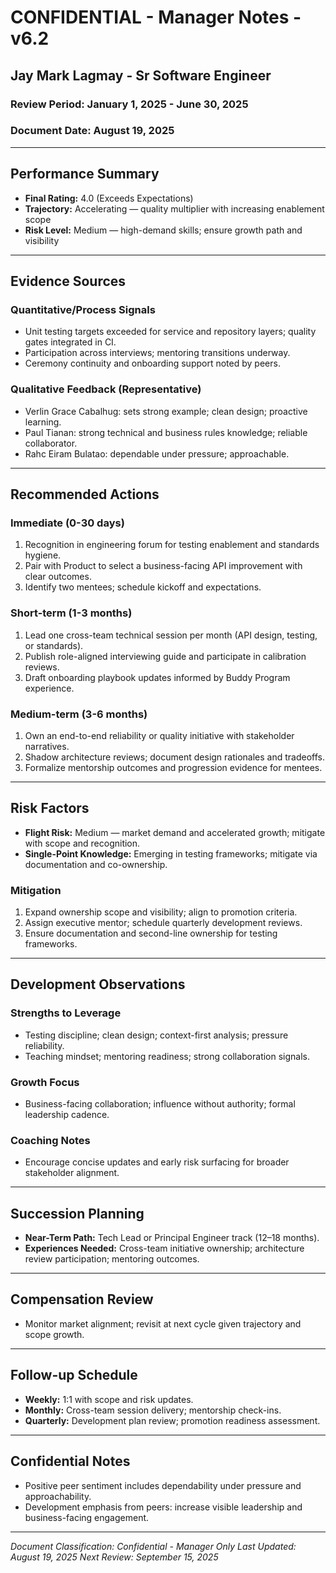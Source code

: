 # CONFIDENTIAL - Manager Notes - v6.2
## Jay Mark Lagmay - Sr Software Engineer
### Review Period: January 1, 2025 - June 30, 2025
### Document Date: August 19, 2025

---

## Performance Summary
- **Final Rating:** 4.0 (Exceeds Expectations)
- **Trajectory:** Accelerating — quality multiplier with increasing enablement scope
- **Risk Level:** Medium — high-demand skills; ensure growth path and visibility

---

## Evidence Sources

### Quantitative/Process Signals
- Unit testing targets exceeded for service and repository layers; quality gates integrated in CI.
- Participation across interviews; mentoring transitions underway.
- Ceremony continuity and onboarding support noted by peers.

### Qualitative Feedback (Representative)
- Verlin Grace Cabalhug: sets strong example; clean design; proactive learning.
- Paul Tianan: strong technical and business rules knowledge; reliable collaborator.
- Rahc Eiram Bulatao: dependable under pressure; approachable.

---

## Recommended Actions

### Immediate (0-30 days)
1. Recognition in engineering forum for testing enablement and standards hygiene.
2. Pair with Product to select a business-facing API improvement with clear outcomes.
3. Identify two mentees; schedule kickoff and expectations.

### Short-term (1-3 months)
1. Lead one cross-team technical session per month (API design, testing, or standards).
2. Publish role-aligned interviewing guide and participate in calibration reviews.
3. Draft onboarding playbook updates informed by Buddy Program experience.

### Medium-term (3-6 months)
1. Own an end-to-end reliability or quality initiative with stakeholder narratives.
2. Shadow architecture reviews; document design rationales and tradeoffs.
3. Formalize mentorship outcomes and progression evidence for mentees.

---

## Risk Factors
- **Flight Risk:** Medium — market demand and accelerated growth; mitigate with scope and recognition.
- **Single-Point Knowledge:** Emerging in testing frameworks; mitigate via documentation and co-ownership.

### Mitigation
1. Expand ownership scope and visibility; align to promotion criteria.
2. Assign executive mentor; schedule quarterly development reviews.
3. Ensure documentation and second-line ownership for testing frameworks.

---

## Development Observations

### Strengths to Leverage
- Testing discipline; clean design; context-first analysis; pressure reliability.
- Teaching mindset; mentoring readiness; strong collaboration signals.

### Growth Focus
- Business-facing collaboration; influence without authority; formal leadership cadence.

### Coaching Notes
- Encourage concise updates and early risk surfacing for broader stakeholder alignment.

---

## Succession Planning
- **Near-Term Path:** Tech Lead or Principal Engineer track (12–18 months).
- **Experiences Needed:** Cross-team initiative ownership; architecture review participation; mentoring outcomes.

---

## Compensation Review
- Monitor market alignment; revisit at next cycle given trajectory and scope growth.

---

## Follow-up Schedule
- **Weekly:** 1:1 with scope and risk updates.
- **Monthly:** Cross-team session delivery; mentorship check-ins.
- **Quarterly:** Development plan review; promotion readiness assessment.

---

## Confidential Notes
- Positive peer sentiment includes dependability under pressure and approachability.
- Development emphasis from peers: increase visible leadership and business-facing engagement.

---

*Document Classification: Confidential - Manager Only*
*Last Updated: August 19, 2025*
*Next Review: September 15, 2025*





